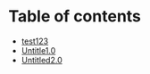 # Table of contents

* [test123](README.md)
* [Untitle1.0](untitle1.0.md)
* [Untitled2.0](untitled2.0.md)

